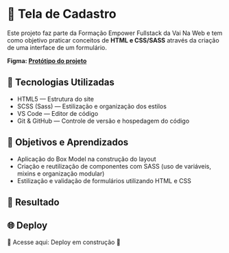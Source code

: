 # 🚀 Tela de Cadastro

Este projeto faz parte da Formação Empower Fullstack da Vai Na Web e tem como objetivo praticar conceitos de **HTML e CSS/SASS** através da criação de uma interface de um formulário.

**Figma: [Protótipo do projeto](https://www.figma.com/design/Ch5j5HYgjUveUxCa2X23gv/Untitled?node-id=0-1&p=f)**

## 🤖 Tecnologias Utilizadas

- HTML5 — Estrutura do site
- SCSS (Sass) — Estilização e organização dos estilos
- VS Code — Editor de código
- Git & GitHub — Controle de versão e hospedagem do código

## 🎯 Objetivos e Aprendizados

- Aplicação do Box Model na construção do layout
- Criação e reutilização de componentes com SASS (uso de variáveis, mixins e organização modular)
- Estilização e validação de formulários utilizando HTML e CSS

## 📸 Resultado


## 🌐 Deploy

🔗 Acesse aqui: Deploy em construção 🚧
